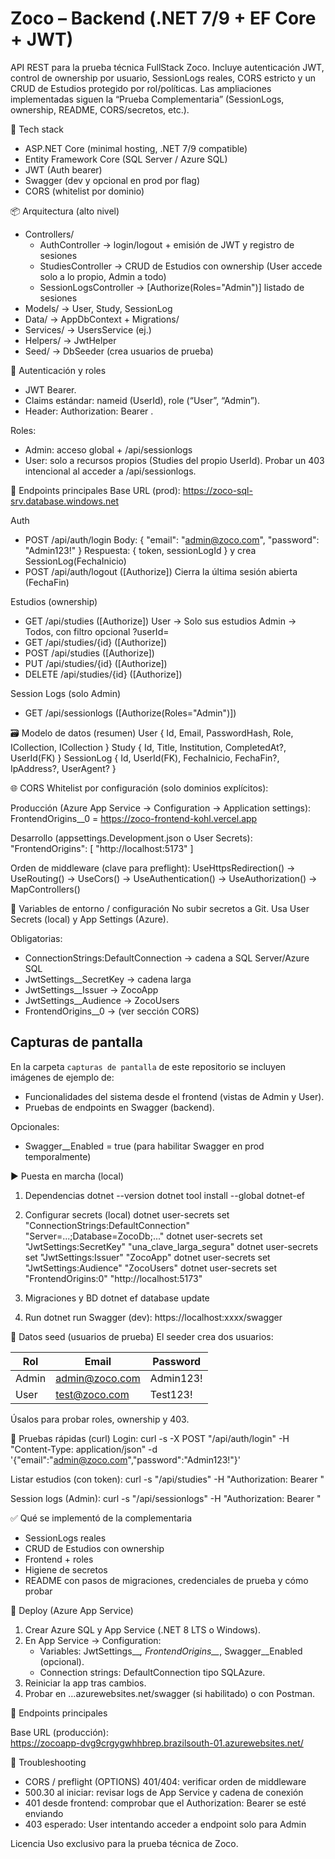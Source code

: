 # Zoco – Backend (.NET 7/9 + EF Core + JWT)

API REST para la prueba técnica FullStack Zoco.
Incluye autenticación JWT, control de ownership por usuario, SessionLogs reales, CORS estricto y un CRUD de Estudios protegido por rol/políticas.
Las ampliaciones implementadas siguen la “Prueba Complementaria” (SessionLogs, ownership, README, CORS/secretos, etc.).

🧱 Tech stack
- ASP.NET Core (minimal hosting, .NET 7/9 compatible)
- Entity Framework Core (SQL Server / Azure SQL)
- JWT (Auth bearer)
- Swagger (dev y opcional en prod por flag)
- CORS (whitelist por dominio)

📦 Arquitectura (alto nivel)
- Controllers/
  - AuthController → login/logout + emisión de JWT y registro de sesiones
  - StudiesController → CRUD de Estudios con ownership (User accede solo a lo propio, Admin a todo)
  - SessionLogsController → [Authorize(Roles="Admin")] listado de sesiones
- Models/ → User, Study, SessionLog
- Data/ → AppDbContext + Migrations/
- Services/ → UsersService (ej.)
- Helpers/ → JwtHelper
- Seed/ → DbSeeder (crea usuarios de prueba)

🔐 Autenticación y roles
- JWT Bearer.
- Claims estándar: nameid (UserId), role (“User”, “Admin”).
- Header: Authorization: Bearer <token>.

Roles:
- Admin: acceso global + /api/sessionlogs
- User: solo a recursos propios (Studies del propio UserId). Probar un 403 intencional al acceder a /api/sessionlogs.

🧭 Endpoints principales
Base URL (prod): https://zoco-sql-srv.database.windows.net

Auth
- POST /api/auth/login
  Body: { "email": "admin@zoco.com", "password": "Admin123!" }
  Respuesta: { token, sessionLogId } y crea SessionLog(FechaInicio)
- POST /api/auth/logout ([Authorize])
  Cierra la última sesión abierta (FechaFin)

Estudios (ownership)
- GET /api/studies ([Authorize])
  User → Solo sus estudios
  Admin → Todos, con filtro opcional ?userId=
- GET /api/studies/{id} ([Authorize])
- POST /api/studies ([Authorize])
- PUT /api/studies/{id} ([Authorize])
- DELETE /api/studies/{id} ([Authorize])

Session Logs (solo Admin)
- GET /api/sessionlogs ([Authorize(Roles="Admin")])

🗃️ Modelo de datos (resumen)
User { Id, Email, PasswordHash, Role, ICollection<Study>, ICollection<SessionLog> }
Study { Id, Title, Institution, CompletedAt?, UserId(FK) }
SessionLog { Id, UserId(FK), FechaInicio, FechaFin?, IpAddress?, UserAgent? }

🌐 CORS
Whitelist por configuración (solo dominios explícitos):

Producción (Azure App Service → Configuration → Application settings):
FrontendOrigins__0 = https://zoco-frontend-kohl.vercel.app

Desarrollo (appsettings.Development.json o User Secrets):
"FrontendOrigins": [ "http://localhost:5173" ]

Orden de middleware (clave para preflight):
UseHttpsRedirection() → UseRouting() → UseCors() → UseAuthentication() → UseAuthorization() → MapControllers()

🧩 Variables de entorno / configuración
No subir secretos a Git. Usa User Secrets (local) y App Settings (Azure).

Obligatorias:
- ConnectionStrings:DefaultConnection → cadena a SQL Server/Azure SQL
- JwtSettings__SecretKey → cadena larga
- JwtSettings__Issuer → ZocoApp
- JwtSettings__Audience → ZocoUsers
- FrontendOrigins__0 → (ver sección CORS)

## Capturas de pantalla
En la carpeta `capturas de pantalla` de este repositorio se incluyen imágenes de ejemplo de:
- Funcionalidades del sistema desde el frontend (vistas de Admin y User).
- Pruebas de endpoints en Swagger (backend).


Opcionales:
- Swagger__Enabled = true (para habilitar Swagger en prod temporalmente)

▶️ Puesta en marcha (local)
1) Dependencias
   dotnet --version
   dotnet tool install --global dotnet-ef

2) Configurar secrets (local)
   dotnet user-secrets set "ConnectionStrings:DefaultConnection" "Server=...;Database=ZocoDb;..."
   dotnet user-secrets set "JwtSettings:SecretKey" "una_clave_larga_segura"
   dotnet user-secrets set "JwtSettings:Issuer" "ZocoApp"
   dotnet user-secrets set "JwtSettings:Audience" "ZocoUsers"
   dotnet user-secrets set "FrontendOrigins:0" "http://localhost:5173"

3) Migraciones y BD
   dotnet ef database update

4) Run
   dotnet run
   Swagger (dev): https://localhost:xxxx/swagger

🌱 Datos seed (usuarios de prueba)
El seeder crea dos usuarios:

Rol   | Email            | Password
------|------------------|---------
Admin | admin@zoco.com   | Admin123!
User  | test@zoco.com    | Test123!

Úsalos para probar roles, ownership y 403.

🧪 Pruebas rápidas (curl)
Login:
curl -s -X POST "<BASE>/api/auth/login" -H "Content-Type: application/json" -d '{"email":"admin@zoco.com","password":"Admin123!"}'

Listar estudios (con token):
curl -s "<BASE>/api/studies" -H "Authorization: Bearer <TOKEN>"

Session logs (Admin):
curl -s "<BASE>/api/sessionlogs" -H "Authorization: Bearer <TOKEN>"

✅ Qué se implementó de la complementaria
- SessionLogs reales
- CRUD de Estudios con ownership
- Frontend + roles
- Higiene de secretos
- README con pasos de migraciones, credenciales de prueba y cómo probar

🚀 Deploy (Azure App Service)
1. Crear Azure SQL y App Service (.NET 8 LTS o Windows).
2. En App Service → Configuration:
   - Variables: JwtSettings__*, FrontendOrigins__*, Swagger__Enabled (opcional).
   - Connection strings: DefaultConnection tipo SQLAzure.
3. Reiniciar la app tras cambios.
4. Probar en …azurewebsites.net/swagger (si habilitado) o con Postman.

🧭 Endpoints principales

Base URL (producción):  
https://zocoapp-dvg9crgygwhhbrep.brazilsouth-01.azurewebsites.net/


🐛 Troubleshooting
- CORS / preflight (OPTIONS) 401/404: verificar orden de middleware
- 500.30 al iniciar: revisar logs de App Service y cadena de conexión
- 401 desde frontend: comprobar que el Authorization: Bearer <token> se esté enviando
- 403 esperado: User intentando acceder a endpoint solo para Admin

Licencia
Uso exclusivo para la prueba técnica de Zoco.

